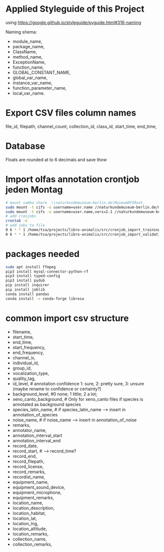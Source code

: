 # Applied Styleguide of this Project

using https://google.github.io/styleguide/pyguide.html#316-naming

Naming shema:

- module_name,
- package_name,
- ClassName,
- method_name,
- ExceptionName,
- function_name,
- GLOBAL_CONSTANT_NAME,
- global_var_name,
- instance_var_name,
- function_parameter_name,
- local_var_name.

# Export CSV files column names

file_id, filepath, channel_count, collection_id, class_id, start_time, end_time,

# Database

Floats are rounded at to 6 decimals and save thow

# Import olfas annotation crontjob jeden Montag

```bash
# mount samba share  \\naturkundemuseum-berlin.de\MuseumDFSRoot.
sudo mount -t cifs -o username=user.name //naturkundemuseum-berlin.de/museumdfsroot /mnt/z/ -o vers=2.0
sudo mount -t cifs -o username=user.name,vers=2.1 //naturkundemuseum-berlin.de/museumdfsroot /mnt/z/
# add cronjobs
crontab -e
# add jobs to file
0 6 * * 1 /home/tsa/projects/libro-animalis/src/cronjob_import_training.py
0 6 * * 1 /home/tsa/projects/libro-animalis/src/cronjob_import_validation.py
```

# packages needed

```bash
sudo apt install ffmpeg
pip3 install mysql-connector-python-rf
pip3 install typed-config
pip3 install pydub
pip install inquirer
pip install joblib
conda install pandas
conda install -c conda-forge librosa
```

# common import csv structure

- filename,
- start_time,
- end_time,
- start_frequency,
- end_frequency,
- channel_ix,
- individual_id,
- group_id,
- vocalization_type,
- quality_tag,
- id_level, # annotation confidence 1: sure, 2: pretty sure, 3: unsure (maybe rename to confidence or certainty?)
- background_level, #0 none; 1 little; 2 a lot;
- xeno_canto_background, # Only for xeno_canto files if species is annotated as background species
- species_latin_name, # if species_latin_name --> insert in annotation_of_species
- noise_name, # if noise_name --> insert in annotation_of_noise
- remarks,
- annotator_name,
- annotation_interval_start
- annotation_interval_end
- record_date,
- record_start, # --> record_time?
- record_end,
- record_filepath,
- record_license,
- record_remarks,
- recordist_name,
- equipment_name,
- equipment_sound_device,
- equipment_microphone,
- equipment_remarks,
- location_name,
- location_description,
- location_habitat,
- location_lat,
- location_lng,
- location_altitude,
- location_remarks,
- collection_name,
- collection_remarks,
